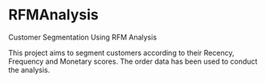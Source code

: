# RFMAnalysis
Customer Segmentation Using RFM Analysis

This project aims to segment customers according to their Recency, Frequency and Monetary scores.
The order data has been used to conduct the analysis. 
